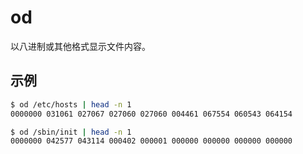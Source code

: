 # od

以八进制或其他格式显示文件内容。

## 示例

```sh
$ od /etc/hosts | head -n 1
0000000 031061 027067 027060 027060 004461 067554 060543 064154
```

```sh
$ od /sbin/init | head -n 1
0000000 042577 043114 000402 000001 000000 000000 000000 000000
```
